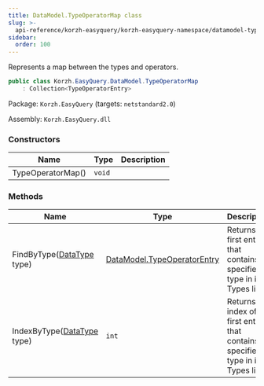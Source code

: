 ```yaml
---
title: DataModel.TypeOperatorMap class
slug: >-
  api-reference/korzh-easyquery/korzh-easyquery-namespace/datamodel-typeoperatormap-class
sidebar:
  order: 100
---
```


Represents a map between the types and operators.
```csharp
public class Korzh.EasyQuery.DataModel.TypeOperatorMap
    : Collection<TypeOperatorEntry>

```
Package: `Korzh.EasyQuery` (targets: `netstandard2.0`)

Assembly: `Korzh.EasyQuery.dll`

### Constructors

| Name | Type | Description | 
| --- | --- | --- | 
| TypeOperatorMap() | `void` |  | 


### Methods

| Name | Type | Description | 
| --- | --- | --- | 
| FindByType([DataType](/easyquery/docs/api-reference/easydata-core/easydata-namespace/datatype-enum) type) | [DataModel.TypeOperatorEntry](/easyquery/docs/api-reference/korzh-easyquery/korzh-easyquery-namespace/datamodel-typeoperatorentry-class) | Returns the first entry that contains specified type in its Types list. | 
| IndexByType([DataType](/easyquery/docs/api-reference/easydata-core/easydata-namespace/datatype-enum) type) | `int` | Returns index of the first entry that contains specified type in its Types list. |
